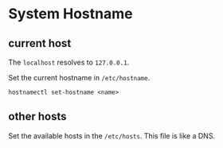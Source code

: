 # System Hostname

## current host

The `localhost` resolves to `127.0.0.1`.

Set the current hostname in `/etc/hostname`.

```
hostnamectl set-hostname <name>
```

## other hosts

Set the available hosts in the `/etc/hosts`. This file is like a DNS.


